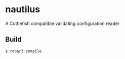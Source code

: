 nautilus
=====

A Cuttlefish compatible validating configuration reader

Build
-----

    $ rebar3 compile

